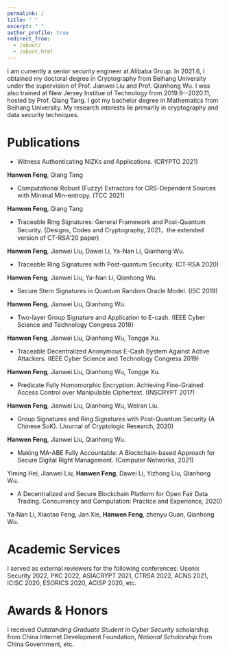 ```yaml
---
permalink: /
title: " "
excerpt: " "
author_profile: true
redirect_from: 
  - /about/
  - /about.html
---
```


I am currently a senior security engineer at Alibaba Group. In 2021.6, I obtained my doctoral degree in Cryptography from Beihang University under the supervision of Prof. Jianwei Liu and Prof. Qianhong Wu. I was also trained at New Jersey Institue of Technology from 2019.9--2020.11, hosted by Prof. Qiang Tang. I got my bachelor degree in Mathematics from Beihang University. 
My research interests lie primarily in cryptography and data security techniques.

Publications
======
- Witness Authenticating NIZKs and Applications. (CRYPTO 2021)  

**Hanwen Feng**, Qiang Tang

- Computational Robust (Fuzzy) Extractors for CRS-Dependent Sources with Minimal Min-entropy. (TCC 2021)

**Hanwen Feng**, Qiang Tang

- Traceable Ring Signatures: General Framework and Post-Quantum Security. (Designs, Codes and Cryptography, 2021，the extended version of CT-RSA'20 paper) 

**Hanwen Feng**, Jianwei Liu, Dawei Li, Ya-Nan Li, Qianhong Wu.

- Traceable Ring Signatures with Post-quantum Security. (CT-RSA 2020)

**Hanwen Feng**, Jianwei Liu, Ya-Nan Li, Qianhong Wu.

- Secure Stern Signatures in Quantum Random Oracle Model. (ISC 2019)

**Hanwen Feng**, Jianwei Liu, Qianhong Wu.

- Two-layer Group Signature and Application to E-cash. (IEEE Cyber Science and Technology Congress 2019)

**Hanwen Feng**, Jianwei Liu, Qianhong Wu, Tongge Xu.

- Traceable Decentralized Anonymous E-Cash System Against Active Attackers. (IEEE Cyber Science and Technology Congress 2019)

**Hanwen Feng**, Jianwei Liu, Qianhong Wu, Tongge Xu.

- Predicate Fully Homomorphic Encryption: Achieving Fine-Grained Access Control over Manipulable Ciphertext. (INSCRYPT 2017)

**Hanwen Feng**, Jianwei Liu, Qianhong Wu, Weiran Liu.

- Group Signatures and Ring Signatures with Post-Quantum Security (A Chinese SoK). (Journal of Cryptologic Research, 2020)

**Hanwen Feng**, Jianwei Liu, Qianhong Wu.

- Making MA-ABE Fully Accountable: A Blockchain-based Approach for Secure Digital Right Management.  (Computer Networks, 2021)

Yiming Hei, Jianwei Liu, **Hanwen Feng**, Dawei Li, Yizhong Liu, Qianhong Wu.

- A Decentralized and Secure Blockchain Platform for Open Fair Data Trading.  Concurrency and Computation: Practice and Experience, 2020)

 Ya‐Nan Li, Xiaotao Feng, Jan Xie, **Hanwen Feng**, zhenyu Guan, Qianhong Wu.

Academic Services
======
I served as external reviewers for the following conferences:  Usenix Security 2022, PKC 2022, ASIACRYPT 2021, CTRSA 2022, ACNS 2021, ICISC 2020, ESORICS 2020, ACISP 2020, etc.

Awards & Honors
======
I received *Outstanding Graduate Student in Cyber Security* scholarship from China Internet Development Foundation, *National Scholarship* from China Government, etc.

